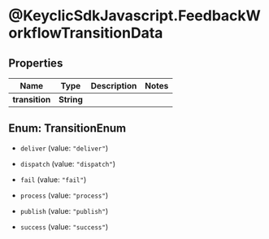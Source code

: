 # @KeyclicSdkJavascript.FeedbackWorkflowTransitionData

## Properties
Name | Type | Description | Notes
------------ | ------------- | ------------- | -------------
**transition** | **String** |  | 


<a name="TransitionEnum"></a>
## Enum: TransitionEnum


* `deliver` (value: `"deliver"`)

* `dispatch` (value: `"dispatch"`)

* `fail` (value: `"fail"`)

* `process` (value: `"process"`)

* `publish` (value: `"publish"`)

* `success` (value: `"success"`)




